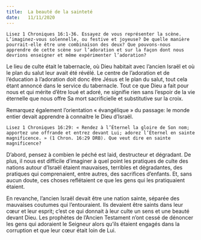 ```yaml
---
title:  La beauté de la sainteté
date:   11/11/2020
---
```


`Lisez 1 Chroniques 16:1-36. Essayez de vous représenter la scène. L’imaginez-vous solennelle, ou festive et joyeuse? De quelle manière pourrait-elle être une combinaison des deux? Que pouvons-nous apprendre de cette scène sur l’adoration et sur la façon dont nous devrions enseigner et même expérimenter l’adoration?`

Le lieu de culte était le tabernacle, où Dieu habitait avec l’ancien Israël et où le plan du salut leur avait été révélé. Le centre de l’adoration et de l’éducation à l’adoration doit donc être Jésus et le plan du salut, tout cela étant annoncé dans le service du tabernacle. Tout ce que Dieu a fait pour nous et qui mérite d’être loué et adoré, ne signifie rien sans l’espoir de la vie éternelle que nous offre Sa mort sacrificielle et substitutive sur la croix.

Remarquez également l’orientation « évangélique » du passage: le monde entier devait apprendre à connaitre le Dieu d’Israël.

`Lisez 1 Chroniques 16:29: « Rendez à l’Éternel la gloire de Son nom; apportez une offrande et entrez devant Lui; adorez l’Éternel en sainte magnificence. » (1 Chron. 16:29 DRB). Que veut dire en sainte magnificence?`

D’abord, pensez à combien le péché est laid, destructeur et dégradant. De plus, il nous est difficile d’imaginer à quel point les pratiques de culte des nations autour d’Israël étaient mauvaises, terribles et dégradantes, des pratiques qui comprenaient, entre autres, des sacrifices d’enfants. Et, sans aucun doute, ces choses reflétaient ce que les gens qui les pratiquaient étaient.

En revanche, l’ancien Israël devait être une nation sainte, séparée des mauvaises coutumes qui l’entouraient. Ils devaient être saints dans leur cœur et leur esprit; c’est ce qui donnait à leur culte un sens et une beauté devant Dieu. Les prophètes de l’Ancien Testament n’ont cessé de dénoncer les gens qui adoraient le Seigneur alors qu’ils étaient engagés dans la corruption et que leur cœur était loin de Lui.